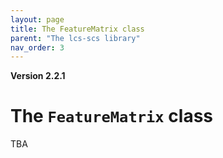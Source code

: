 ```yaml
---
layout: page
title: The FeatureMatrix class
parent: "The lcs-scs library"
nav_order: 3
---
```


**Version 2.2.1**


# The `FeatureMatrix` class

TBA
